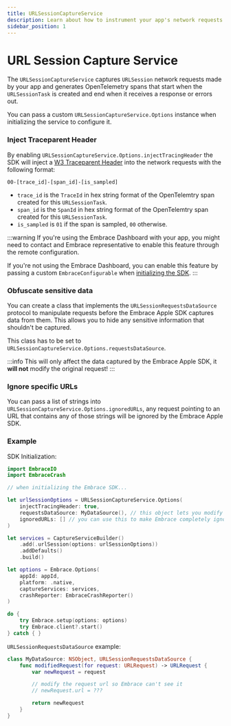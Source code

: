 ```yaml
---
title: URLSessionCaptureService
description: Learn about how to instrument your app's network requests with Embrace.
sidebar_position: 1
---
```


# URL Session Capture Service

The `URLSessionCaptureService` captures `URLSession` network requests made by your app and generates OpenTelemetry spans that start when the `URLSessionTask` is created and end when it receives a response or errors out.

You can pass a custom `URLSessionCaptureService.Options` instance when initializing the service to configure it.

### Inject Traceparent Header

By enabling `URLSessionCaptureService.Options.injectTracingHeader` the SDK will inject a [W3 Traceparent Header](https://www.w3.org/TR/trace-context/#traceparent-header) into the network requests with the following format:

`00-[trace_id]-[span_id]-[is_sampled]`

* `trace_id` is the `TraceId` in hex string format of the OpenTelemtry span created for this `URLSessionTask`.
* `span_id` is the `SpanId` in hex string format of the OpenTelemtry span created for this `URLSessionTask`.
* `is_sampled` is `01` if the span is sampled, `00` otherwise.

:::warning
If you're using the Embrace Dashboard with your app, you might need to contact and Embrace representative to enable this feature through the remote configuration.

If you're not using the Embrace Dashboard, you can enable this feature by passing a custom `EmbraceConfigurable` when [initializing the SDK](/docs/ios/open-source/integration/embrace-options/).
:::

### Obfuscate sensitive data

You can create a class that implements the `URLSessionRequestsDataSource` protocol to manipulate requests before the Embrace Apple SDK captures data from them. 
This allows you to hide any sensitive information that shouldn't be captured.

This class has to be set to `URLSessionCaptureService.Options.requestsDataSource`.

:::info
This will only affect the data captured by the Embrace Apple SDK, it **will not** modify the original request!
:::

### Ignore specific URLs

You can pass a list of strings into `URLSessionCaptureService.Options.ignoredURLs`, any request pointing to an URL that contains any of those strings will be ignored by the Embrace Apple SDK.

### Example

SDK Initialization:

```swift
import EmbraceIO
import EmbraceCrash

// when initializing the Embrace SDK...

let urlSessionOptions = URLSessionCaptureService.Options(
    injectTracingHeader: true,
    requestsDataSource: MyDataSource(), // this object lets you modify request before Embrace uses them to create spans
    ignoredURLs: [] // you can use this to make Embrace completely ignore certain URLs
)

let services = CaptureServiceBuilder()
    .add(.urlSession(options: urlSessionOptions))
    .addDefaults()
    .build()

let options = Embrace.Options(
    appId: appId,
    platform: .native,
    captureServices: services,
    crashReporter: EmbraceCrashReporter()
)

do {
    try Embrace.setup(options: options)
    try Embrace.client?.start()
} catch { }
```

`URLSessionRequestsDataSource` example:
```swift
class MyDataSource: NSObject, URLSessionRequestsDataSource {
    func modifiedRequest(for request: URLRequest) -> URLRequest {
        var newRequest = request

        // modify the request url so Embrace can't see it
        // newRequest.url = ???

        return newRequest
    }
}
```
